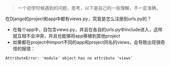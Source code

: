 > 一个初学时候遇到的问题，思考，以下是自己的一些理解，不一定准确。

在Django的project和app中都有views.py，究竟是怎么注册到urls.py的？

* 在每个app中，自包含views.py，并且在各自的urls.py中include进入，这样就互相不会冲突，并且也能够将app移植到其他project
* 如果都在project中import不同的app和project同名的views，会导致出现很奇怪的报错：

```
AttributeError: 'module' object has no attribute 'views'
```